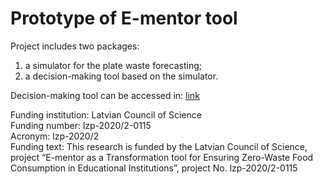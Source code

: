 # Prototype of E-mentor tool

Project includes two packages:
1) a simulator for the plate waste forecasting;
2) a decision-making tool based on the simulator.

Decision-making tool can be accessed in: <a href="https://share.streamlit.io/flpp2020rta/school_services/plate_waste_forecasting.py">link</a>

Funding institution: Latvian Council of Science<br/>
Funding number: lzp-2020/2-0115<br/>
Acronym: lzp-2020/2<br/>
Funding text: This research is funded by the Latvian Council of Science, project “E-mentor as a Transformation tool for Ensuring Zero-Waste Food Consumption in Educational Institutions”, project No. lzp-2020/2-0115
